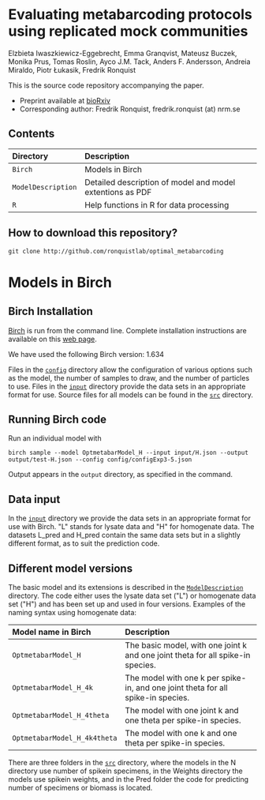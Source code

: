 # Evaluating metabarcoding protocols using replicated mock communities

Elzbieta Iwaszkiewicz-Eggebrecht, Emma Granqvist, Mateusz Buczek, Monika Prus, Tomas Roslin, Ayco J.M. Tack, Anders F. Andersson, Andreia Miraldo, Piotr Łukasik, Fredrik Ronquist

This is the source code repository accompanying the paper.

  * Preprint available at [bioRxiv](https://www.biorxiv.org/...)
  * Corresponding author: Fredrik Ronquist, fredrik.ronquist (at) nrm.se

## Contents

| Directory | Description                             |
|:----------|:----------------------------------------|
| `Birch`   | Models in Birch            |
| `ModelDescription`    | Detailed description of model and model extentions as PDF |
| `R`       | Help functions in R for data processing        |

## How to download this repository?

```
git clone http://github.com/ronquistlab/optimal_metabarcoding
```

# Models in Birch

## Birch Installation

[Birch](https://www.birch.sh) is run from the command line. Complete installation instructions are available on this [web page](https://www.birch.sh/getting-started/).

We have used the following Birch version: 1.634

Files in the [`config`](config) directory allow the configuration of various options such as the model, the number of samples to draw, and the number of particles to use. Files in the [`input`](input) directory provide the data sets in an appropriate format for use. Source files for all models can be found in the [`src`](src) directory.

## Running Birch code

Run an individual model with

```
birch sample --model OptmetabarModel_H --input input/H.json --output output/test-H.json --config config/configExp3-5.json
```

Output appears in the `output` directory, as specified in the command.

## Data input

In the [`input`](input) directory we provide the data sets in an appropriate format for use with Birch. "L" stands for lysate data and "H" for homogenate data. 
The datasets L_pred and H_pred contain the same data sets but in a slightly different format, as to suit the prediction code. 

## Different model versions

The basic model and its extensions is described in the [`ModelDescription`](ModelDescription) directory. 
The code either uses the lysate data set ("L") or homogenate data set ("H") and has been set up and used in four versions. Examples of the naming syntax using homogenate data: 

| Model name in Birch | Description                             |
|:----------|:----------------------------------------|
| `OptmetabarModel_H`   | The basic model, with one joint k and one joint theta for all spike-in species.            |
| `OptmetabarModel_H_4k`    | The model with one k per spike-in, and one joint theta for all spike-in species.  |
| `OptmetabarModel_H_4theta`       | The model with one joint k and one theta per spike-in species.       |
| `OptmetabarModel_H_4k4theta`  | The model with one k and one theta per spike-in species.          |

There are three folders in the  [`src`](src) directory, where the models in the N directory use number of spikein specimens, in the Weights directory the models use spikein weights, and in the Pred folder the code for predicting number of specimens or biomass is located. 



